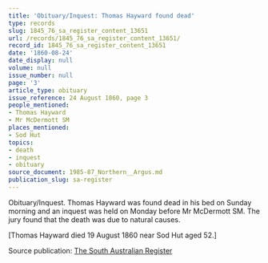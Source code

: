 ```yaml
---
title: 'Obituary/Inquest: Thomas Hayward found dead'
type: records
slug: 1845_76_sa_register_content_13651
url: /records/1845_76_sa_register_content_13651/
record_id: 1845_76_sa_register_content_13651
date: '1860-08-24'
date_display: null
volume: null
issue_number: null
page: '3'
article_type: obituary
issue_reference: 24 August 1860, page 3
people_mentioned:
- Thomas Hayward
- Mr McDermott SM
places_mentioned:
- Sod Hut
topics:
- death
- inquest
- obituary
source_document: 1985-87_Northern__Argus.md
publication_slug: sa-register
---
```


Obituary/Inquest.  Thomas Hayward was found dead in his bed on Sunday morning and an inquest was held on Monday before Mr McDermott SM.  The jury found that the death was due to natural causes.

[Thomas Hayward died 19 August 1860 near Sod Hut aged 52.]

Source publication: [The South Australian Register](/publications/sa-register/)
